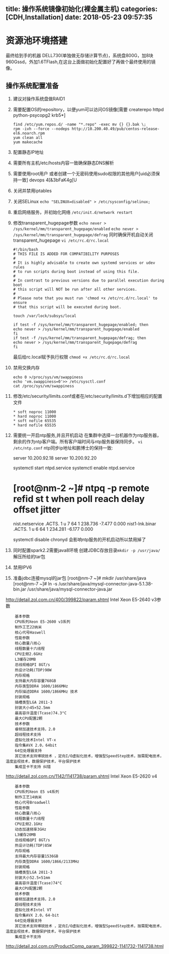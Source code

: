 title: 操作系统镜像初始化(裸金属主机)
categories: [CDH,Installation]
date: 2018-05-23 09:57:35
---
# 资源池环境搭建
最终给到手的机器 DELL730(单独做无存储计算节点)，系统盘800G，加8块960Gssd，外加1.6TFlash,在这台上面做初始化配置好了再做个最终使用的镜像。
## 操作系统配置准备
1. 建议对操作系统盘做RAID1

2. 需要配置OS的repository，以便yum可以访问OS镜像[需要 createrepo httpd python-psycopg2 krb5*]
    ```
    find /etc/yum.repos.d/ -name "*.repo" -exec mv {} {}.bak \; 
    rpm -ivh --force --nodeps http://10.200.40.49/pub/centos-release-el6.noarch.rpm
    yum clean all
    yum makecache

    ```

3. 配置静态IP地址

4. 需要所有主机/etc/hosts内容一致确保静态DNS解析

4. 需要使用root用户 或者创建一个无密码使用sudo权限的其他用户[uid必须保持一致]
    devops 4[&3bFaK4g\[U
5. 关闭并禁用iptables

6. 关闭SELinux
    `echo "SELINUX=disabled" > /etc/sysconfig/selinux;`

7.  重启网络服务，并初始化网络
    `/etc/init.d/network restart`

8.  修改transparent_hugepage参数
    `echo never > /sys/kernel/mm/transparent_hugepage/enabled`
    `echo never > /sys/kernel/mm/transparent_hugepage/defrag`
    同时确保开机自动关闭transparent_hugepage
    `vi /etc/rc.d/rc.local`

    ```
    #!/bin/bash
    # THIS FILE IS ADDED FOR COMPATIBILITY PURPOSES
    #
    # It is highly advisable to create own systemd services or udev rules
    # to run scripts during boot instead of using this file.
    #
    # In contrast to previous versions due to parallel execution during boot
    # this script will NOT be run after all other services.
    #
    # Please note that you must run 'chmod +x /etc/rc.d/rc.local' to ensure
    # that this script will be executed during boot.

    touch /var/lock/subsys/local

    if test -f /sys/kernel/mm/transparent_hugepage/enabled; then
    echo never > /sys/kernel/mm/transparent_hugepage/enabled
    fi
    if test -f /sys/kernel/mm/transparent_hugepage/defrag; then
    echo never > /sys/kernel/mm/transparent_hugepage/defrag
    fi
    ```

    最后给rc.local赋予执行权限 `chmod +x /etc/rc.d/rc.local`

9.  禁用交换内存

    ```
    echo 0 >/proc/sys/vm/swappiness
    echo 'vm.swappiness=0'>> /etc/sysctl.conf
    cat /proc/sys/vm/swappiness
    ```

10. 修改/etc/security/limits.conf或者在/etc/security/limits.d下增加相应的配置文件 
    ```
    * soft noproc 11000
    * hard noproc 11000
    * soft nofile 65535
    * hard nofile 65535
    ```
11. 需要统一开启ntp服务,并且开机启动
    在集群中选择一台机器作为ntp服务器，剩余的作为ntp客户端。所有客户端时间与ntp服务器保持同步。
    `vi /etc/ntp.conf` 
    ntp同步ip地址和鹏博士的保持一致:
    <!--     server 64.113.32.5
    server 216.229.0.179 -->
    server 10.200.92.18
    server 10.200.92.20 
    
    systemctl start ntpd.service
    systemctl enable ntpd.service

    [root@nm-2 ~]# ntpq -p
         remote           refid      st t when poll reach   delay   offset  jitter
    ==============================================================================
     nist.netservice .ACTS.           1 u    7   64    1  238.736   -7.477   0.000
     nist1-lnk.binar .ACTS.           1 u    6   64    1  234.281   -6.177   0.000

    systemctl disable chronyd 会影响ntp服务的开机启动所以禁用掉了


12. 同时配置spark2.2需要java8环境
    创建JDBC存放目录`mkdir -p /usr/java/`
    解压所给的tar包


14. 禁用IPV6

16. 准备jdbc连接mysql的jar包
[root@nm-7 ~]# mkdir /usr/share/java
[root@nm-7 ~]# ln -s /usr/share/java/mysql-connector-java-5.1.38-bin.jar /usr/share/java/mysql-connector-java.jar

http://detail.zol.com.cn/400/399822/param.shtml Intel Xeon E5-2640 v3参数
```
    基本参数    
    CPU系列Xeon E5-2600 v3系列
    制作工艺22纳米
    核心代号Haswell
    性能参数    
    核心数量八核心
    线程数量十六线程
    CPU主频2.6GHz
    L3缓存20MB
    总线规格QPI 8GT/s
    热设计功耗(TDP)90W
    内存规格    
    支持最大内存容量768GB
    内存类型DDR4 1600/1866MHz
    内存描述DDR4 1600/1866MHz 技术
    封装规格    
    插槽类型LGA 2011-3
    封装大小45×52.5mm
    最高容许温度(Tcase)74.3°C
    最大CPU配置2颗
    技术参数    
    睿频加速技术支持，2.0
    超线程技术支持
    虚拟化技术Intel VT-x
    指令集AVX 2.0，64bit
    64位处理器支持
    其它技术支持博锐技术 ，定向I/O虚拟化技术，增强型SpeedStep技术，按需配电技术，温度监视技术，数据保护技术，平台保护技术
    集成显卡不支持 纠错
```

http://detail.zol.com.cn/1142/1141738/param.shtml Intel Xeon E5-2620 v4

```
    基本参数    
    CPU系列Xeon E5 v4系列
    制作工艺14纳米
    核心代号Broadwell
    性能参数    
    核心数量八核心
    线程数量十六线程
    CPU主频2.1GHz
    动态加速频率3GHz
    L3缓存20MB
    总线规格QPI 8GT/s
    热设计功耗(TDP)85W
    内存规格    
    支持最大内存容量1536GB
    内存类型DDR4 1600/1866/2133MHz
    封装规格    
    插槽类型LGA 2011-3
    封装大小52.5×51mm
    最高容许温度(Tcase)74°C
    最大CPU配置2颗
    技术参数    
    睿频加速技术支持，2.0
    超线程技术支持
    虚拟化技术Intel VT
    指令集AVX 2.0，64-bit
    64位处理器支持
    其它技术支持博锐技术 ，定向I/O虚拟化技术，增强型SpeedStep技术，按需配电技术，温度监视技术，数据保护技术，平台保护技术
    集成显卡不支持
```
http://detail.zol.com.cn/ProductComp_param_399822-1141732-1141738.html 